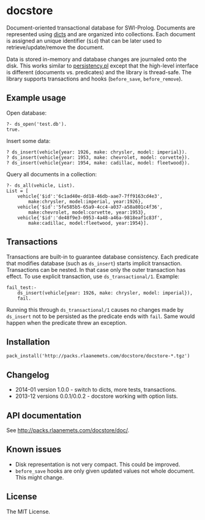 # docstore

Document-oriented transactional database for SWI-Prolog. Documents are represented
using [dicts](http://www.swi-prolog.org/pldoc/man?section=dicts) and are organized
into collections. Each document is assigned an unique identifier (`$id`) that can
be later used to retrieve/update/remove the document.

Data is stored in-memory and database changes are journaled onto the disk. This
works similar to [persistency.pl](http://www.swi-prolog.org/pldoc/doc/home/vnc/prolog/lib/swipl/library/persistency.pl)
except that the high-level interface is different (documents vs. predicates) and the library
is thread-safe. The library supports transactions and hooks (`before_save`, `before_remove`).

## Example usage

Open database:

    ?- ds_open('test.db').
    true.

Insert some data:

    ? ds_insert(vehicle{year: 1926, make: chrysler, model: imperial}).
    ? ds_insert(vehicle{year: 1953, make: chevrolet, model: corvette}).
    ? ds_insert(vehicle{year: 1954, make: cadillac, model: fleetwood}).

Query all documents in a collection:

    ?- ds_all(vehicle, List).
    List = [
        vehicle{'$id':'6c1ad40e-dd18-46db-aae7-7ff9163cd4e3',
            make:chrysler, model:imperial, year:1926},
        vehicle{'$id':'5fe585b5-65a9-4cc4-a037-a58a801c4f36',
            make:chevrolet, model:corvette, year:1953},
        vehicle{'$id':'de48f9e3-0953-4a48-a46a-9818eaf1c83f',
            make:cadillac, model:fleetwood, year:1954}].

## Transactions

Transactions are built-in to guarantee database consistency. Each predicate that
modifies database (such as `ds_insert`) starts implicit transaction. Transactions
can be nested. In that case only the outer transaction has effect. To use explicit
transaction, use `ds_transactional/1`. Example:

    fail_test:-
        ds_insert(vehicle{year: 1926, make: chrysler, model: imperial}),
        fail.

Running this through `ds_transactional/1` causes no changes made by
`ds_insert` not to be persisted as the predicate ends with `fail`. Same would
happen when the predicate threw an exception.

## Installation

    pack_install('http://packs.rlaanemets.com/docstore/docstore-*.tgz')

## Changelog

 * 2014-01 version 1.0.0 - switch to dicts, more tests, transactions.
 * 2013-12 versions 0.0.1/0.0.2 - docstore working with option lists.

## API documentation

See <http://packs.rlaanemets.com/docstore/doc/>.

## Known issues

 * Disk representation is not very compact. This could be improved.
 * `before_save` hooks are only given updated values not whole document. This might change.

## License

The MIT License.
